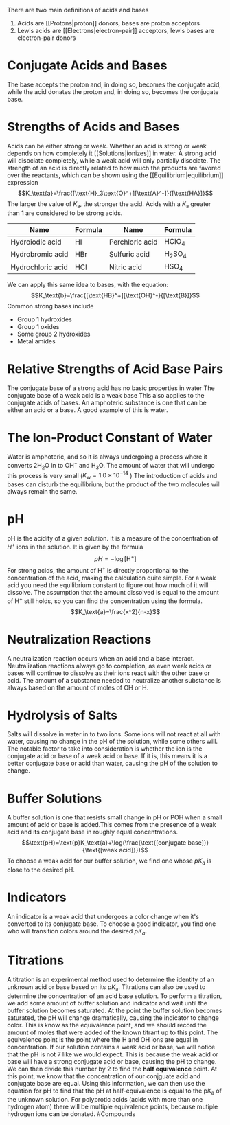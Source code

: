 There are two main definitions of acids and bases
1. Acids are [[Protons|proton]] donors, bases are proton acceptors
2. Lewis acids are [[Electrons|electron-pair]] acceptors, lewis bases are electron-pair donors
# Conjugate Acids and Bases
The base accepts the proton and, in doing so, becomes the conjugate acid, while the acid donates the proton and, in doing so, becomes the conjugate base.
# Strengths of Acids and Bases
Acids can be either strong or weak. Whether an acid is strong or weak depends on how completely it [[Solutions|ionizes]] in water. A strong acid will disociate completely, while a weak acid will only partially disociate.
The strength of an acid is directly related to how much the products are favored over the reactants, which can be shown using the [[Equilibrium|equilibrium]] expression $$K_\text{a}=\frac{[\text{H}_3\text{O}^+][\text{A}^-]}{[\text{HA}]}$$
The larger the value of $K_\text{a}$, the stronger the acid. Acids with a $K_\text{a}$ greater than 1 are considered to be strong acids.

| Name              | Formula      | Name            | Formula                 |
| ----------------- | ------------ | --------------- | ----------------------- |
| Hydroiodic acid   | $\text{HI}$  | Perchloric acid | $\text{HClO}_4$         |
| Hydrobromic acid  | $\text{HBr}$ | Sulfuric acid   | $\text{H}_2\text{SO}_4$ |
| Hydrochloric acid | $\text{HCl}$ | Nitric acid     | $\text{HSO}_4$          |
We can apply this same idea to bases, with the equation: $$K_\text{b}=\frac{[\text{HB}^+][\text{OH}^-}{[\text{B}]}$$
Common strong bases include
* Group 1 hydroxides
* Group 1 oxides
* Some group 2 hydroxides
* Metal amides
# Relative Strengths of Acid Base Pairs
The conjugate base of a strong acid has no basic properties in water
The conjugate base of a weak acid is a weak base
This also applies to the conjugate acids of bases.
An amphoteric substance is one that can be either an acid or a base. A good example of this is water.
# The Ion-Product Constant of Water
Water is amphoteric, and so it is always undergoing a process where it converts $2\text{H}_2\text{O}$ in to $\text{OH}^-$ and $\text{H}_3\text{O}$.
The amount of water that will undergo this process is very small ($K_\text{w}=1.0\times10^{-14}$ )
The introduction of acids and bases can disturb the equilibrium, but the product of the two molecules will always remain the same.
# pH
pH is the acidity of a given solution. It is a measure of the concentration of $H^+$ ions in the solution. It is given by the formula $$pH=-\log[\text{H}^+]$$
For strong acids, the amount of $\text{H}^+$ is directly proportional to the concentration of the acid, making the calculation quite simple.
For a weak acid you need the equilibrium constant to figure out how much of it will dissolve. The assumption that the amount dissolved is equal to the amount of $\text{H}^+$ still holds, so you can find the concentration using the formula.
$$K_\text{a}=\frac{x^2}{n-x}$$
# Neutralization Reactions
A neutralization reaction occurs when an acid and a base interact. Neutralization reactions always go to completion, as even weak acids or bases will continue to dissolve as their ions react with the other base or acid. The amount of a substance needed to neutralize another substance is always based on the amount of moles of OH or H.
# Hydrolysis of Salts
Salts will dissolve in water in to two ions. Some ions will not react at all with water, causing no change in the pH of the solution, while some others will. The notable factor to take into consideration is whether the ion is the conjugate acid or base of a weak acid or base. If it is, this means it is a better conjugate base or acid than water, causing the pH of the solution to change.
# Buffer Solutions
A buffer solution is one that resists small change in pH or POH when a small amount of acid or base is added.This comes from the presence of a weak acid and its conjugate base in roughly equal concentrations. $$\text{pH}=\text{p}K_\text{a}+\log(\frac{\text{[conjugate base]}}{\text{[weak acid]}})$$
To choose a weak acid for our buffer solution, we find one whose $pK_a$ is close to the desired pH. 
# Indicators
An indicator is a weak acid that undergoes a color change when it's converted to its conjugate base. To choose a good indicator, you find one who will transition colors around the desired $pK_a$. 
# Titrations
A titration is an experimental method used to determine the identity of an unknown acid or base based on its $\text{p}K_\text{a}$. Titrations can also be used to determine the concentration of an acid base solution.
To perform a titration, we add some amount of buffer solution and indicator and wait until the buffer solution becomes saturated. At the point the buffer solution becomes saturated, the pH will change dramatically, causing the indicator to change color. This is know as the equivalence point, and we should record the amount of moles that were added of the known titrant up to this point. 
The equivalence point is the point where the H and OH ions are equal in concentration. If our solution contains a weak acid or base, we will notice that the pH is not 7 like we would expect. This is because the weak acid or base will have a strong conjugate acid or base, causing the pH to change.
We can then divide this number by 2 to find the **half equivalence** point. At this point, we know that the concentration of our conjguate acid and conjugate base are equal. Using this information, we can then use the equation for pH to find that the pH at half-equivalence is equal to the $\text{p}K_\text{a}$ of the unknown solution.
For polyprotic acids (acids with more than one hydrogen atom) there will be multiple equivalence points, because mutiple hydrogen ions can be donated.
#Compounds 